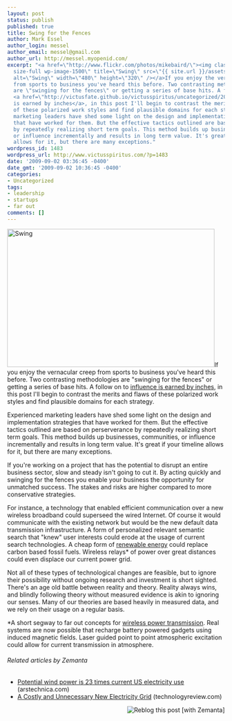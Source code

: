 ```yaml
---
layout: post
status: publish
published: true
title: Swing for the Fences
author: Mark Essel
author_login: messel
author_email: messel@gmail.com
author_url: http://messel.myopenid.com/
excerpt: "<a href=\"http://www.flickr.com/photos/mikebaird/\"><img class=\"aligncenter
  size-full wp-image-1500\" title=\"Swing\" src=\"{{ site.url }}/assets/2009/09/Swing.jpg\"
  alt=\"Swing\" width=\"480\" height=\"320\" /></a>If you enjoy the vernacular creep
  from sports to business you've heard this before. Two contrasting methodologies
  are \"swinging for the fences\" or getting a series of base hits. A follow on to
  <a href=\"http://victusfate.github.io/victusspiritus/uncategorized/2009/05/06/influence-is-earned-by-inches-yet-instantly-we-recognize-a-star/\">influence
  is earned by inches</a>, in this post I'll begin to contrast the merits and flaws
  of these polarized work styles and find plausible domains for each strategy.\r\n\r\nExperienced
  marketing leaders have shed some light on the design and implementation strategies
  that have worked for them. But the effective tactics outlined are based on perserverance
  by repeatedly realizing short term goals. This method builds up businesses, communities,
  or influence incrementally and results in long term value. It's great if your timeline
  allows for it, but there are many exceptions."
wordpress_id: 1483
wordpress_url: http://www.victusspiritus.com/?p=1483
date: '2009-09-02 03:36:45 -0400'
date_gmt: '2009-09-02 10:36:45 -0400'
categories:
- Uncategorized
tags:
- leadership
- startups
- far out
comments: []
---
```

<p><a href="http://www.flickr.com/photos/mikebaird/"><img class="aligncenter size-full wp-image-1500" title="Swing" src="{{ site.url }}/assets/2009/09/Swing.jpg" alt="Swing" width="480" height="320" /></a>If you enjoy the vernacular creep from sports to business you've heard this before. Two contrasting methodologies are "swinging for the fences" or getting a series of base hits. A follow on to <a href="http://victusfate.github.io/victusspiritus/uncategorized/2009/05/06/influence-is-earned-by-inches-yet-instantly-we-recognize-a-star/">influence is earned by inches</a>, in this post I'll begin to contrast the merits and flaws of these polarized work styles and find plausible domains for each strategy.</p>
<p>Experienced marketing leaders have shed some light on the design and implementation strategies that have worked for them. But the effective tactics outlined are based on perserverance by repeatedly realizing short term goals. This method builds up businesses, communities, or influence incrementally and results in long term value. It's great if your timeline allows for it, but there are many exceptions.<a id="more"></a><a id="more-1483"></a></p>
<p>If you're working on a project that has the potential to disrupt an entire business sector, slow and steady isn't going to cut it. By acting quickly and swinging for the fences you enable your business the opportunity for unmatched success. The stakes and risks are higher compared to more conservative strategies.</p>
<p>For instance, a technology that enabled  efficient communication over a new wireless broadband could superseed the wired Internet. Of course it would communicate with the existing network but would be the new default data transmission infrastructure. A form of personalized relevant semantic search that "knew" user interests could erode at the usage of current search technologies. A cheap form of <a class="zem_slink" title="Renewable Energy" rel="wikinvest" href="http://www.wikinvest.com/industry/Renewable_Energy">renewable energy</a> could replace carbon based fossil fuels. Wireless relays* of power over great distances could even displace our current power grid.</p>
<p>Not all of these types of technological changes are feasible, but to ignore their possibility without ongoing research and investment is short sighted. There's an age old battle between reality and theory. Reality always wins, and blindly following theory without measured evidence is akin to ignoring our senses. Many of our theories are based heavily in measured data, and we rely on their usage on a regular basis.</p>
<p>*A short segway to far out concepts for <a class="zem_slink" title="Wireless energy transfer" rel="wikipedia" href="http://en.wikipedia.org/wiki/Wireless_energy_transfer">wireless power transmission</a>. Real systems are now possible that recharge battery powered gadgets using induced magnetic fields. Laser guided point to point atmospheric excitation could allow for current transmission in atmosphere.</p>
<h6 class="zemanta-related-title" style="font-size: 1em;">Related articles by Zemanta</h6>
<ul class="zemanta-article-ul">
<li class="zemanta-article-ul-li"><a href="http://arstechnica.com/science/news/2009/06/potential-in-the-wind-23-times-current-us-consumption.ars">Potential wind power is 23 times current US electricity use</a> (arstechnica.com)</li>
<li class="zemanta-article-ul-li"><a href="http://www.technologyreview.com/energy/22997/">A Costly and Unnecessary New Electricity Grid</a> (technologyreview.com)</li>
</ul>
<div class="zemanta-pixie" style="margin-top: 10px; height: 15px;"><a class="zemanta-pixie-a" title="Reblog this post [with Zemanta]" href="http://reblog.zemanta.com/zemified/38cf3db1-f2ee-4630-b418-fb4ab963ceda/"><img class="zemanta-pixie-img" style="border: none; float: right;" src="http://img.zemanta.com/reblog_e.png?x-id=38cf3db1-f2ee-4630-b418-fb4ab963ceda" alt="Reblog this post [with Zemanta]" /></a><span class="zem-script more-related pretty-attribution"><script src="http://static.zemanta.com/readside/loader.js" type="text/javascript"></script></span></div>
